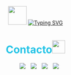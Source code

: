 
<div style="text-align: center;">
	<picture><img src = "https://github.com/7oSkaaa/7oSkaaa/blob/main/Images/about_me.gif?raw=true" width = 50px></picture>
  <a href="https://git.io/typing-svg">
    <img src="https://readme-typing-svg.demolab.com?font=Fira+Code&pause=1000&width=435&lines=%C2%A1Hola!+Soy+Wilson+Garc%C3%ADa.+Bienvenidos!&center=true&color=22c3e6" alt="Typing SVG" />
  </a>
</div>


<h1 align="center" style="color: #22c3e6 !important;">Contacto<img src="https://media.giphy.com/media/hvRJCLFzcasrR4ia7z/giphy.gif" width="35"></h1>

<p align="center">
 <div align="center"  class="icons-social" style="margin-left: 10px;">
        <a style="margin-left: 10px;"  target="_blank" href="https://www.linkedin.com/in/wilson-garcia-arboleda/">
        <img src="https://img.icons8.com/?size=100&id=447&format=png&color=22C3E6"></a>
       	<a style="margin-left: 10px;" target="_blank" href="https://wilsongarcia.itch.io/">
	<img src="https://img.icons8.com/?size=100&id=b9_NzGK1H_Pe&format=png&color=22C3E6"></a>
	<a style="margin-left: 10px;" target="_blank" href="https://drive.google.com/file/d/1CsNR1XtsRGS67A0V0TM07Y0KpWi9l2Ft/view?usp=sharing">
	<img src="https://img.icons8.com/?size=100&id=39372&format=png&color=22C3E6"></a>
	 <a style="margin-left: 10px;" target="_blank" href="https://garciaw602.wixstudio.com/portafolio-wilsong">
	<img src="https://img.icons8.com/?size=100&id=cQfKnWABsKk9&format=png&color=22C3E6"></a>
 </div>
</p>

<!-- ## 👋 &nbsp;Hey there! I'm Aditya Kanoi -->
